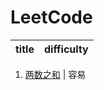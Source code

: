 LeetCode
========  

title  |  difficulty
-----  |  ----------

 1. [两数之和](https://github.com/wangwanli666/leetcode/blob/master/1%20%E4%B8%A4%E6%95%B0%E4%B9%8B%E5%92%8C.py)  |  容易
